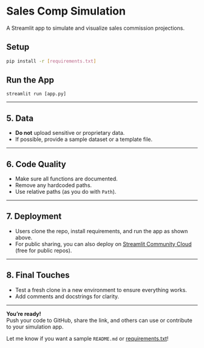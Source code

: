 # Sales Comp Simulation

A Streamlit app to simulate and visualize sales commission projections.

## Setup

```bash
pip install -r [requirements.txt]
```
## Run the App
```
streamlit run [app.py]
```

---

## 5. **Data**
- **Do not** upload sensitive or proprietary data.
- If possible, provide a sample dataset or a template file.

---

## 6. **Code Quality**
- Make sure all functions are documented.
- Remove any hardcoded paths.
- Use relative paths (as you do with `Path`).

---

## 7. **Deployment**
- Users clone the repo, install requirements, and run the app as shown above.
- For public sharing, you can also deploy on [Streamlit Community Cloud](https://streamlit.io/cloud) (free for public repos).

---

## 8. **Final Touches**
- Test a fresh clone in a new environment to ensure everything works.
- Add comments and docstrings for clarity.

---

**You’re ready!**  
Push your code to GitHub, share the link, and others can use or contribute to your simulation app.

Let me know if you want a sample `README.md` or [requirements.txt](http://_vscodecontentref_/3)!
